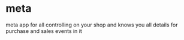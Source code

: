 # meta
meta app for all controlling on your shop and knows you all details for purchase and sales events in it
